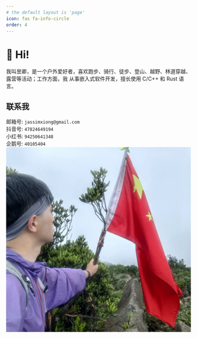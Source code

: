 ```yaml
---
# the default layout is 'page'
icon: fas fa-info-circle
order: 4
---
```


# 👋 Hi!

我叫昱卿，是一个户外爱好者，喜欢跑步、骑行、徒步、登山、越野、林道穿越、露营等活动；工作方面，我
从事嵌入式软件开发，擅长使用 C/C++ 和 Rust 语言。

## 联系我

邮箱号: `jassimxiong@gmail.com` <br>
抖音号: `47824649194` <br>
小红书: `94250641348` <br>
企鹅号: `40105404`
![me img](/assets/img/favicons/background.webp)